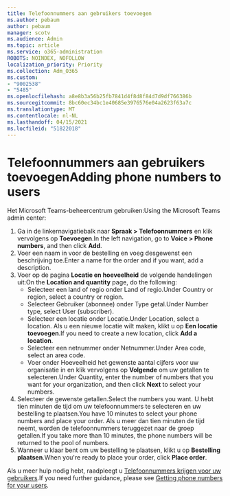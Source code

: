 ```yaml
---
title: Telefoonnummers aan gebruikers toevoegen
ms.author: pebaum
author: pebaum
manager: scotv
ms.audience: Admin
ms.topic: article
ms.service: o365-administration
ROBOTS: NOINDEX, NOFOLLOW
localization_priority: Priority
ms.collection: Adm_O365
ms.custom:
- "9002538"
- "5485"
ms.openlocfilehash: a8e8b3a56b25fb7841d4f8d8f84d7d9df766386b
ms.sourcegitcommit: 8bc60ec34bc1e40685e3976576e04a2623f63a7c
ms.translationtype: MT
ms.contentlocale: nl-NL
ms.lasthandoff: 04/15/2021
ms.locfileid: "51822018"
---
```

# <a name="adding-phone-numbers-to-users"></a><span data-ttu-id="07fc7-102">Telefoonnummers aan gebruikers toevoegen</span><span class="sxs-lookup"><span data-stu-id="07fc7-102">Adding phone numbers to users</span></span>

<span data-ttu-id="07fc7-103">Het Microsoft Teams-beheercentrum gebruiken:</span><span class="sxs-lookup"><span data-stu-id="07fc7-103">Using the Microsoft Teams admin center:</span></span>

1. <span data-ttu-id="07fc7-104">Ga in de linkernavigatiebalk naar **Spraak > Telefoonnummers** en klik vervolgens op **Toevoegen**.</span><span class="sxs-lookup"><span data-stu-id="07fc7-104">In the left navigation, go to **Voice > Phone numbers**, and then click **Add**.</span></span>
2. <span data-ttu-id="07fc7-105">Voer een naam in voor de bestelling en voeg desgewenst een beschrijving toe.</span><span class="sxs-lookup"><span data-stu-id="07fc7-105">Enter a name for the order and if you want, add a description.</span></span>
3. <span data-ttu-id="07fc7-106">Voer op de pagina **Locatie en hoeveelheid** de volgende handelingen uit:</span><span class="sxs-lookup"><span data-stu-id="07fc7-106">On the **Location and quantity** page, do the following:</span></span>
    - <span data-ttu-id="07fc7-107">Selecteer een land of regio onder Land of regio.</span><span class="sxs-lookup"><span data-stu-id="07fc7-107">Under Country or region, select a country or region.</span></span>
    - <span data-ttu-id="07fc7-108">Selecteer Gebruiker (abonnee) onder Type getal.</span><span class="sxs-lookup"><span data-stu-id="07fc7-108">Under Number type, select User (subscriber).</span></span>
    - <span data-ttu-id="07fc7-109">Selecteer een locatie onder Locatie.</span><span class="sxs-lookup"><span data-stu-id="07fc7-109">Under Location, select a location.</span></span> <span data-ttu-id="07fc7-110">Als u een nieuwe locatie wilt maken, klikt u op **Een locatie toevoegen**.</span><span class="sxs-lookup"><span data-stu-id="07fc7-110">If you need to create a new location, click **Add a location**.</span></span>
    - <span data-ttu-id="07fc7-111">Selecteer een netnummer onder Netnummer.</span><span class="sxs-lookup"><span data-stu-id="07fc7-111">Under Area code, select an area code.</span></span>
    - <span data-ttu-id="07fc7-112">Voer onder Hoeveelheid het gewenste aantal cijfers voor uw organisatie in en klik vervolgens op **Volgende** om uw getallen te selecteren.</span><span class="sxs-lookup"><span data-stu-id="07fc7-112">Under Quantity, enter the number of numbers that you want for your organization, and then click **Next** to select your numbers.</span></span>
4. <span data-ttu-id="07fc7-113">Selecteer de gewenste getallen.</span><span class="sxs-lookup"><span data-stu-id="07fc7-113">Select the numbers you want.</span></span> <span data-ttu-id="07fc7-114">U hebt tien minuten de tijd om uw telefoonnummers te selecteren en uw bestelling te plaatsen.</span><span class="sxs-lookup"><span data-stu-id="07fc7-114">You have 10 minutes to select your phone numbers and place your order.</span></span> <span data-ttu-id="07fc7-115">Als u meer dan tien minuten de tijd neemt, worden de telefoonnummers teruggezet naar de groep getallen.</span><span class="sxs-lookup"><span data-stu-id="07fc7-115">If you take more than 10 minutes, the phone numbers will be returned to the pool of numbers.</span></span>
5. <span data-ttu-id="07fc7-116">Wanneer u klaar bent om uw bestelling te plaatsen, klikt u op **Bestelling plaatsen**.</span><span class="sxs-lookup"><span data-stu-id="07fc7-116">When you're ready to place your order, click **Place order**.</span></span>

<span data-ttu-id="07fc7-117">Als u meer hulp nodig hebt, raadpleegt u [Telefoonnummers krijgen voor uw gebruikers](https://docs.microsoft.com/microsoftteams/getting-phone-numbers-for-your-users).</span><span class="sxs-lookup"><span data-stu-id="07fc7-117">If you need further guidance, please see [Getting phone numbers for your users](https://docs.microsoft.com/microsoftteams/getting-phone-numbers-for-your-users).</span></span>
